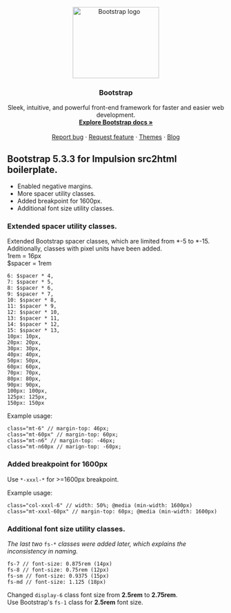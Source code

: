 <p align="center">
  <a href="https://getbootstrap.com/">
    <img src="https://getbootstrap.com/docs/5.3/assets/brand/bootstrap-logo-shadow.png" alt="Bootstrap logo" width="200" height="165">
  </a>
</p>

<h3 align="center">Bootstrap</h3>

<p align="center">
  Sleek, intuitive, and powerful front-end framework for faster and easier web development.
  <br>
  <a href="https://getbootstrap.com/docs/5.3/"><strong>Explore Bootstrap docs »</strong></a>
  <br>
  <br>
  <a href="https://github.com/twbs/bootstrap/issues/new?assignees=-&labels=bug&template=bug_report.yml">Report bug</a>
  ·
  <a href="https://github.com/twbs/bootstrap/issues/new?assignees=&labels=feature&template=feature_request.yml">Request feature</a>
  ·
  <a href="https://themes.getbootstrap.com/">Themes</a>
  ·
  <a href="https://blog.getbootstrap.com/">Blog</a>
</p>


## Bootstrap 5.3.3 for Impulsion src2html boilerplate.

- Enabled negative margins.
- More spacer utility classes.
- Added breakpoint for 1600px.
- Additional font size utility classes.

### Extended spacer utility classes. 
Extended Bootstrap spacer classes, which are limited from *-5 to *-15.   
Additionally, classes with pixel units have been added.  
1rem = 16px  
$spacer = 1rem  

    6: $spacer * 4,
    7: $spacer * 5,
    8: $spacer * 6,
    9: $spacer * 7,
    10: $spacer * 8,
    11: $spacer * 9,
    12: $spacer * 10,
    13: $spacer * 11,
    14: $spacer * 12,
    15: $spacer * 13,
    10px: 10px,
    20px: 20px,
    30px: 30px,
    40px: 40px,
    50px: 50px,
    60px: 60px,
    70px: 70px,
    80px: 80px,
    90px: 90px,
    100px: 100px,
    125px: 125px,
    150px: 150px
Example usage: 
    
    class="mt-6" // margin-top: 46px;
    class="mt-60px" // margin-top: 60px;
    class="mt-n6" // margin-top: -46px;
    class="mt-n60px // marign-top: -60px;

### Added breakpoint for 1600px
Use `*-xxxl-*` for >=1600px breakpoint. 

Example usage: 

    class="col-xxxl-6" // width: 50%; @media (min-width: 1600px)
    class="mt-xxxl-60px" // margin-top: 60px; @media (min-width: 1600px)

### Additional font size utility classes.
*The last two* `fs-*` *classes were added later, which explains the inconsistency in naming.* 

    fs-7 // font-size: 0.875rem (14px)
    fs-8 // font-size: 0.75rem (12px)
    fs-sm // font-size: 0.9375 (15px)
    fs-md // font-size: 1.125 (18px)
 

Changed `display-6` class font size from **2.5rem** to **2.75rem**.  
Use Bootstrap's `fs-1` class for **2.5rem** font size. 
